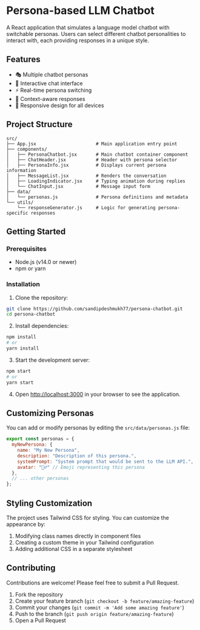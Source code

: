 # Persona-based LLM Chatbot

A React application that simulates a language model chatbot with switchable personas. Users can select different chatbot personalities to interact with, each providing responses in a unique style.



## Features

- 🎭 Multiple chatbot personas
- 💬 Interactive chat interface
- ⚡ Real-time persona switching
- 📝 Context-aware responses
- 📱 Responsive design for all devices

## Project Structure

```
src/
├── App.jsx                      # Main application entry point
├── components/
│   ├── PersonaChatbot.jsx       # Main chatbot container component
│   ├── ChatHeader.jsx           # Header with persona selector
│   ├── PersonaInfo.jsx          # Displays current persona information
│   ├── MessageList.jsx          # Renders the conversation
│   ├── LoadingIndicator.jsx     # Typing animation during replies
│   └── ChatInput.jsx            # Message input form
├── data/
│   └── personas.js              # Persona definitions and metadata
└── utils/
    └── responseGenerator.js     # Logic for generating persona-specific responses
```

## Getting Started

### Prerequisites

- Node.js (v14.0 or newer)
- npm or yarn

### Installation

1. Clone the repository:
```bash
git clone https://github.com/sandipdeshmukh77/persona-chatbot.git
cd persona-chatbot
```

2. Install dependencies:
```bash
npm install
# or
yarn install
```

3. Start the development server:
```bash
npm start
# or
yarn start
```

4. Open [http://localhost:3000](http://localhost:3000) in your browser to see the application.

## Customizing Personas

You can add or modify personas by editing the `src/data/personas.js` file:

```javascript
export const personas = {
  myNewPersona: {
    name: "My New Persona",
    description: "Description of this persona.",
    systemPrompt: "System prompt that would be sent to the LLM API.",
    avatar: "🧙‍♂️" // Emoji representing this persona
  },
  // ... other personas
};
```


## Styling Customization

The project uses Tailwind CSS for styling. You can customize the appearance by:

1. Modifying class names directly in component files
2. Creating a custom theme in your Tailwind configuration
3. Adding additional CSS in a separate stylesheet

## Contributing

Contributions are welcome! Please feel free to submit a Pull Request.

1. Fork the repository
2. Create your feature branch (`git checkout -b feature/amazing-feature`)
3. Commit your changes (`git commit -m 'Add some amazing feature'`)
4. Push to the branch (`git push origin feature/amazing-feature`)
5. Open a Pull Request


